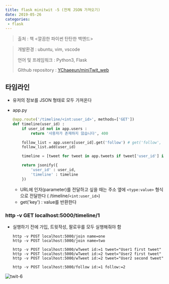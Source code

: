 ```yaml
---
title: flask minitwit -5 (전체 JSON 가져오기)
date: 2019-05-26
categories:
 - flask
---
```


 

> 출처 : 책 <깔끔한 파이썬 탄탄한 백엔드>



> 개발환경 : ubuntu, vim, vscode
>
> 언어 및 프레임워크 : Python3, Flask
>
> GIthub repository : [YChaeeun/miniTwit_web](<https://github.com/YChaeeun/miniTwit_web>)

 

## 타임라인

- 유저의 정보를 JSON 형태로 모두 가져온다

- app.py

  ```python
  @app.route('/timeline/<int:user_id>', methods=['GET'])
  def timeline(user_id) :
      if user_id not in app.users :
          return '사용자가 존재하지 않습니다', 400
  
      follow_list = app.users[user_id].get('follow') # get('follow', set())
      follow_list.add(user_id)
  
      timeline = [tweet for tweet in app.tweets if tweet['user_id'] in follow_list]
  
      return jsonify({
          'user_id' : user_id,
          'timeline' : timeline
      })
  ```

  - URL에 인자(parameter)를 전달하고 싶을 때는 주소 옆에 `<type:value>` 형식으로 전달한다 ( /timeline/`<int:user_id>`)
  - get('key') : value를 반환한다



### http -v GET localhost:5000/timeline/1

- 실행하기 전에 가입, 트윗작성, 팔로우를 모두 실행해줘야 함

  ```
  http -v POST localhost:5000/join name=one
  http -v POST localhost:5000/join name=two
  
  http -v POST localhost:5000/wTweet id:=1 tweet="User1 first tweet"
  http -v POST localhost:5000/wTweet id:=2 tweet="User2 first tweet"
  http -v POST localhost:5000/wTweet id:=2 tweet="User2 second tweet"
  
  http -v POST localhost:5000/follow id:=1 follow:=2
  ```

  

![twit-6]({{site.url}}{{site.baseurl}}/assets/images/twit-6.png)
